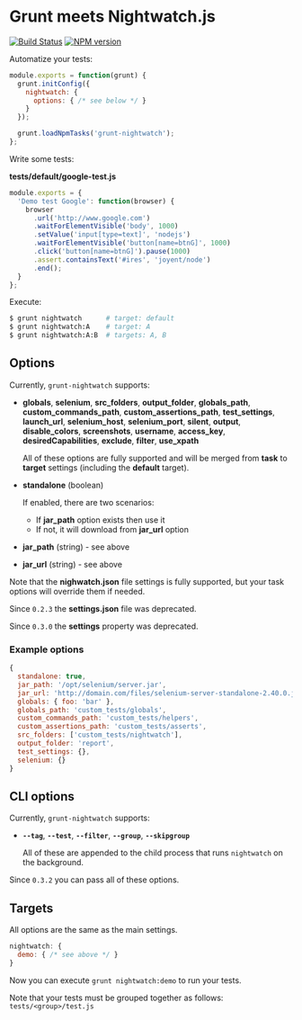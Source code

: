 # Grunt meets Nightwatch.js

[![Build Status](https://travis-ci.org/gextech/grunt-nightwatch.png?branch=master)](https://travis-ci.org/gextech/grunt-nightwatch) [![NPM version](https://badge.fury.io/js/grunt-nightwatch.png)](http://badge.fury.io/js/grunt-nightwatch)

Automatize your tests:

```javascript
module.exports = function(grunt) {
  grunt.initConfig({
    nightwatch: {
      options: { /* see below */ }
    }
  });

  grunt.loadNpmTasks('grunt-nightwatch');
};
```

Write some tests:

**tests/default/google-test.js**

```javascript
module.exports = {
  'Demo test Google': function(browser) {
    browser
      .url('http://www.google.com')
      .waitForElementVisible('body', 1000)
      .setValue('input[type=text]', 'nodejs')
      .waitForElementVisible('button[name=btnG]', 1000)
      .click('button[name=btnG]').pause(1000)
      .assert.containsText('#ires', 'joyent/node')
      .end();
  }
};
```

Execute:

```bash
$ grunt nightwatch      # target: default
$ grunt nightwatch:A    # target: A
$ grunt nightwatch:A:B  # targets: A, B
```

## Options

Currently, `grunt-nightwatch` supports:

- **globals**, **selenium**, **src_folders**, **output_folder**, **globals_path**, **custom_commands_path**, **custom_assertions_path**, **test_settings**, **launch_url**, **selenium_host**, **selenium_port**, **silent**, **output**, **disable_colors**, **screenshots**, **username**, **access_key**, **desiredCapabilities**, **exclude**, **filter**, **use_xpath**

  All of these options are fully supported and will be merged from **task** to **target** settings (including the **default** target).

- **standalone** (boolean)

  If enabled, there are two scenarios:

  - If **jar_path** option exists then use it
  - If not, it will download from **jar_url** option

- **jar_path** (string) - see above

- **jar_url** (string)  - see above

Note that the **nighwatch.json** file settings is fully supported, but your task options will override them if needed.

Since `0.2.3` the  **settings.json** file was deprecated.

Since `0.3.0` the **settings** property was deprecated.

### Example options

```javascript
{
  standalone: true,
  jar_path: '/opt/selenium/server.jar',
  jar_url: 'http://domain.com/files/selenium-server-standalone-2.40.0.jar',
  globals: { foo: 'bar' },
  globals_path: 'custom_tests/globals',
  custom_commands_path: 'custom_tests/helpers',
  custom_assertions_path: 'custom_tests/asserts',
  src_folders: ['custom_tests/nightwatch'],
  output_folder: 'report',
  test_settings: {},
  selenium: {}
}
```

## CLI options

Currently, `grunt-nightwatch` supports:

- **`--tag`**, **`--test`**, **`--filter`**, **`--group`**, **`--skipgroup`**

  All of these are appended to the child process that runs `nightwatch` on the background.

Since `0.3.2` you can pass all of these options.

## Targets

All options are the same as the main settings.

```javascript
nightwatch: {
  demo: { /* see above */ }
}
```

Now you can execute `grunt nightwatch:demo` to run your tests.

Note that your tests must be grouped together as follows: `tests/<group>/test.js`
